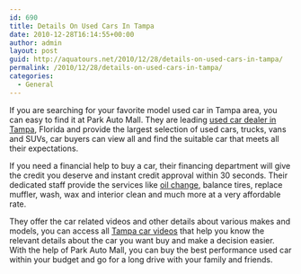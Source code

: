 ```yaml
---
id: 690
title: Details On Used Cars In Tampa
date: 2010-12-28T16:14:55+00:00
author: admin
layout: post
guid: http://aquatours.net/2010/12/28/details-on-used-cars-in-tampa/
permalink: /2010/12/28/details-on-used-cars-in-tampa/
categories:
  - General
---
```

If you are searching for your favorite model used car in Tampa area, you can easy to find it at Park Auto Mall. They are leading [used car dealer in Tampa](http://www.parkautomall.com), Florida and provide the largest selection of used cars, trucks, vans and SUVs, car buyers can view all and find the suitable car that meets all their expectations.

If you need a financial help to buy a car, their financing department will give the credit you deserve and instant credit approval within 30 seconds. Their dedicated staff provide the services like [oil change](http://www.parkautomall.com/services), balance tires, replace muffler, wash, wax and interior clean and much more at a very affordable rate.

They offer the car related videos and other details about various makes and models, you can access all [Tampa car videos](http://www.tampacarvideos.com/) that help you know the relevant details about the car you want buy and make a decision easier. With the help of Park Auto Mall, you can buy the best performance used car within your budget and go for a long drive with your family and friends.